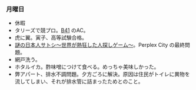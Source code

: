 ### 月曜日

* 休暇
* タリーズで競プロ。[B41](https://atcoder.jp/contests/tessoku-book/tasks/tessoku_book_dn) のAC。
* 虎に翼。寅子、高等試験合格。
* [謎の日本人サトシ〜世界が熱狂した人探しゲーム〜](https://www.nhk.jp/p/ts/MKZ1WY6JGY/)。Perplex City の最終問題。
* 網戸洗う。
* ホタルイカ。酢味噌につけて食べる。めっちゃ美味しかった。
* 弊アパート、排水不調問題。夕方ごろに解決。原因は住民がトイレに異物を流してしまい、それが排水管に詰まったためとのこと。